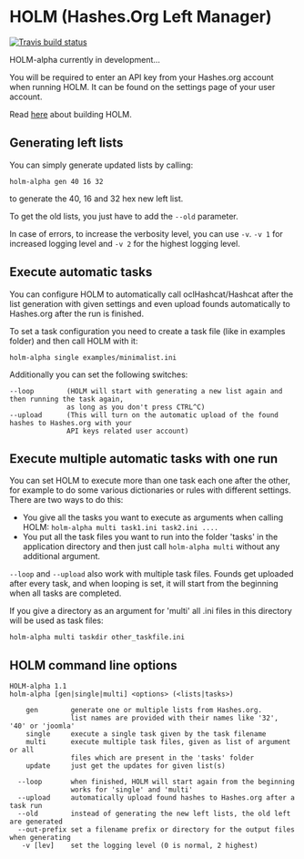 # HOLM (Hashes.Org Left Manager)

[![Travis build status](https://travis-ci.org/s3inlc/holm.svg?branch=master)](https://travis-ci.org/s3inlc/holm)

HOLM-alpha currently in development...

You will be required to enter an API key from your Hashes.org account when running HOLM. It can be found on the settings page of your user account.

Read [here](src/BUILD.md) about building HOLM.

## Generating left lists

You can simply generate updated lists by calling:
```
holm-alpha gen 40 16 32
```
to generate the 40, 16 and 32 hex new left list.

To get the old lists, you just have to add the ```--old``` parameter. 

In case of errors, to increase the verbosity level, you can use ```-v```. ```-v 1``` for increased logging level and ```-v 2``` for the highest logging level.

## Execute automatic tasks

You can configure HOLM to automatically call oclHashcat/Hashcat after the list generation with given settings and even upload founds automatically to Hashes.org after the run is finished.

To set a task configuration you need to create a task file (like in examples folder) and then call HOLM with it:
```
holm-alpha single examples/minimalist.ini
```
Additionally you can set the following switches:
```
--loop        (HOLM will start with generating a new list again and then running the task again, 
              as long as you don't press CTRL^C)
--upload      (This will turn on the automatic upload of the found hashes to Hashes.org with your 
              API keys related user account)
```

## Execute multiple automatic tasks with one run

You can set HOLM to execute more than one task each one after the other, for example to do some various dictionaries or rules with different settings. 
There are two ways to do this:
* You give all the tasks you want to execute as arguments when calling HOLM: ```holm-alpha multi task1.ini task2.ini ....```
* You put all the task files you want to run into the folder 'tasks' in the application directory and then just call ```holm-alpha multi``` without any additional argument.

```--loop``` and ```--upload``` also work with multiple task files. Founds get uploaded after every task, and when looping is set, it will start from the beginning when all tasks are completed.

If you give a directory as an argument for 'multi' all .ini files in this directory will be used as task files:
```
holm-alpha multi taskdir other_taskfile.ini
```

## HOLM command line options

```
HOLM-alpha 1.1
holm-alpha [gen|single|multi] <options> (<lists|tasks>)

    gen        generate one or multiple lists from Hashes.org.
               list names are provided with their names like '32', '40' or 'joomla'
    single     execute a single task given by the task filename
    multi      execute multiple task files, given as list of argument or all
               files which are present in the 'tasks' folder
    update     just get the updates for given list(s)

  --loop       when finished, HOLM will start again from the beginning
               works for 'single' and 'multi'
  --upload     automatically upload found hashes to Hashes.org after a task run
  --old        instead of generating the new left lists, the old left are generated
  --out-prefix set a filename prefix or directory for the output files when generating
   -v [lev]    set the logging level (0 is normal, 2 highest)
```

